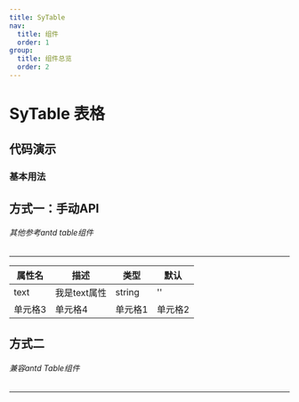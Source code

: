 ```yaml
---
title: SyTable
nav:
  title: 组件
  order: 1
group:
  title: 组件总览
  order: 2
---
```


# SyTable 表格


## 代码演示

### 基本用法

<code src="../../demo/SyTable/index.tsx" description="基于antd封装table 基础表格组件"></code>

## 方式一：手动API
###### 其他参考antd  table组件
---

| 属性名   | 描述   |   类型   | 默认   |
| ------- | ------- | ------- | ------- |
| text    | 我是text属性 | string | '' |
| 单元格3 | 单元格4 | 单元格1 | 单元格2 |

## 方式二
###### 兼容antd Table组件
---
<API id="SyTable"></API>
